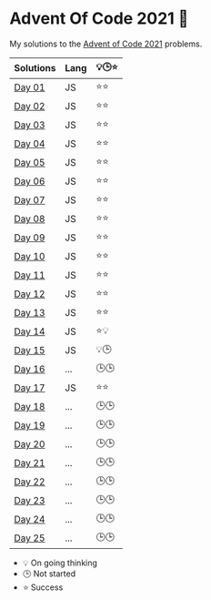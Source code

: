 # Advent Of Code 2021 🎄

My solutions to the [Advent of Code 2021](https://adventofcode.com/2021) problems.

| Solutions              | Lang | 💡🕒⭐ |
| ---------------------- | ---- | --- |
| [Day 01](./src/day01/) | JS   | ⭐⭐  |
| [Day 02](./src/day02/) | JS   | ⭐⭐  |
| [Day 03](./src/day03/) | JS   | ⭐⭐  |
| [Day 04](./src/day04/) | JS   | ⭐⭐  |
| [Day 05](./src/day05/) | JS   | ⭐⭐  |
| [Day 06](./src/day06/) | JS   | ⭐⭐  |
| [Day 07](./src/day07/) | JS   | ⭐⭐  |
| [Day 08](./src/day08/) | JS   | ⭐⭐  |
| [Day 09](./src/day09/) | JS   | ⭐⭐  |
| [Day 10](./src/day10/) | JS   | ⭐⭐  |
| [Day 11](./src/day11/) | JS   | ⭐⭐  |
| [Day 12](./src/day12/) | JS   | ⭐⭐  |
| [Day 13](./src/day13/) | JS   | ⭐⭐  |
| [Day 14](./src/day14/) | JS   | ⭐💡  |
| [Day 15](./src/day15/) | JS   | 💡🕒  |
| [Day 16](./src/day16/) | ...  | 🕒🕒  |
| [Day 17](./src/day17/) | JS   | ⭐⭐  |
| [Day 18](./src/day18/) | ...  | 🕒🕒  |
| [Day 19](./src/day19/) | ...  | 🕒🕒  |
| [Day 20](./src/day20/) | ...  | 🕒🕒  |
| [Day 21](./src/day21/) | ...  | 🕒🕒  |
| [Day 22](./src/day22/) | ...  | 🕒🕒  |
| [Day 23](./src/day23/) | ...  | 🕒🕒  |
| [Day 24](./src/day24/) | ...  | 🕒🕒  |
| [Day 25](./src/day25/) | ...  | 🕒🕒  |

* 💡  On going thinking
* 🕒  Not started
* ⭐  Success
